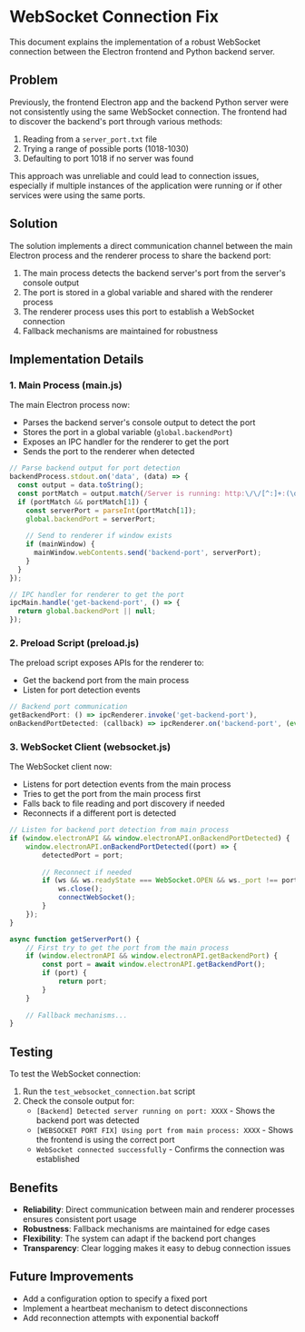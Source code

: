 # WebSocket Connection Fix

This document explains the implementation of a robust WebSocket connection between the Electron frontend and Python backend server.

## Problem

Previously, the frontend Electron app and the backend Python server were not consistently using the same WebSocket connection. The frontend had to discover the backend's port through various methods:

1. Reading from a `server_port.txt` file
2. Trying a range of possible ports (1018-1030)
3. Defaulting to port 1018 if no server was found

This approach was unreliable and could lead to connection issues, especially if multiple instances of the application were running or if other services were using the same ports.

## Solution

The solution implements a direct communication channel between the main Electron process and the renderer process to share the backend port:

1. The main process detects the backend server's port from the server's console output
2. The port is stored in a global variable and shared with the renderer process
3. The renderer process uses this port to establish a WebSocket connection
4. Fallback mechanisms are maintained for robustness

## Implementation Details

### 1. Main Process (main.js)

The main Electron process now:
- Parses the backend server's console output to detect the port
- Stores the port in a global variable (`global.backendPort`)
- Exposes an IPC handler for the renderer to get the port
- Sends the port to the renderer when detected

```javascript
// Parse backend output for port detection
backendProcess.stdout.on('data', (data) => {
  const output = data.toString();
  const portMatch = output.match(/Server is running: http:\/\/[^:]+:(\d+)/);
  if (portMatch && portMatch[1]) {
    const serverPort = parseInt(portMatch[1]);
    global.backendPort = serverPort;
    
    // Send to renderer if window exists
    if (mainWindow) {
      mainWindow.webContents.send('backend-port', serverPort);
    }
  }
});

// IPC handler for renderer to get the port
ipcMain.handle('get-backend-port', () => {
  return global.backendPort || null;
});
```

### 2. Preload Script (preload.js)

The preload script exposes APIs for the renderer to:
- Get the backend port from the main process
- Listen for port detection events

```javascript
// Backend port communication
getBackendPort: () => ipcRenderer.invoke('get-backend-port'),
onBackendPortDetected: (callback) => ipcRenderer.on('backend-port', (event, port) => callback(port)),
```

### 3. WebSocket Client (websocket.js)

The WebSocket client now:
- Listens for port detection events from the main process
- Tries to get the port from the main process first
- Falls back to file reading and port discovery if needed
- Reconnects if a different port is detected

```javascript
// Listen for backend port detection from main process
if (window.electronAPI && window.electronAPI.onBackendPortDetected) {
    window.electronAPI.onBackendPortDetected((port) => {
        detectedPort = port;
        
        // Reconnect if needed
        if (ws && ws.readyState === WebSocket.OPEN && ws._port !== port) {
            ws.close();
            connectWebSocket();
        }
    });
}

async function getServerPort() {
    // First try to get the port from the main process
    if (window.electronAPI && window.electronAPI.getBackendPort) {
        const port = await window.electronAPI.getBackendPort();
        if (port) {
            return port;
        }
    }
    
    // Fallback mechanisms...
}
```

## Testing

To test the WebSocket connection:

1. Run the `test_websocket_connection.bat` script
2. Check the console output for:
   - `[Backend] Detected server running on port: XXXX` - Shows the backend port was detected
   - `[WEBSOCKET PORT FIX] Using port from main process: XXXX` - Shows the frontend is using the correct port
   - `WebSocket connected successfully` - Confirms the connection was established

## Benefits

- **Reliability**: Direct communication between main and renderer processes ensures consistent port usage
- **Robustness**: Fallback mechanisms are maintained for edge cases
- **Flexibility**: The system can adapt if the backend port changes
- **Transparency**: Clear logging makes it easy to debug connection issues

## Future Improvements

- Add a configuration option to specify a fixed port
- Implement a heartbeat mechanism to detect disconnections
- Add reconnection attempts with exponential backoff
